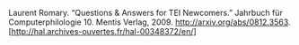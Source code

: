 Laurent Romary. “Questions & Answers for TEI Newcomers.” Jahrbuch für Computerphilologie 10. Mentis Verlag, 2009. <http://arxiv.org/abs/0812.3563>. [http://hal.archives-ouvertes.fr/hal-00348372/en/]
